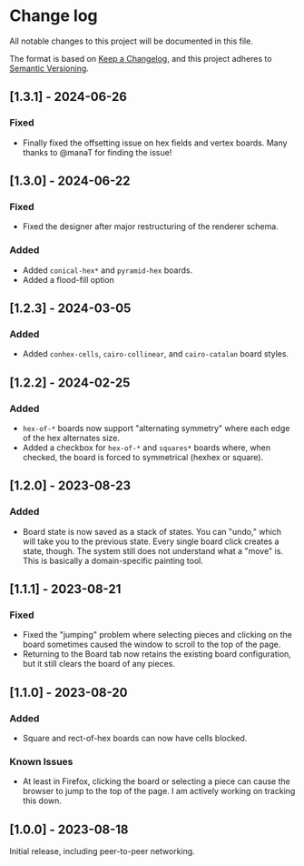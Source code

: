 # Change log

All notable changes to this project will be documented in this file.

The format is based on [Keep a Changelog](https://keepachangelog.com/en/1.0.0/),
and this project adheres to [Semantic Versioning](https://semver.org/spec/v2.0.0.html).

## [1.3.1] - 2024-06-26

### Fixed

* Finally fixed the offsetting issue on hex fields and vertex boards. Many thanks to @manaT for finding the issue!

## [1.3.0] - 2024-06-22

### Fixed

* Fixed the designer after major restructuring of the renderer schema.

### Added

* Added `conical-hex*` and `pyramid-hex` boards.
* Added a flood-fill option

## [1.2.3] - 2024-03-05

### Added

* Added `conhex-cells`, `cairo-collinear`, and `cairo-catalan` board styles.

## [1.2.2] - 2024-02-25

### Added

* `hex-of-*` boards now support "alternating symmetry" where each edge of the hex alternates size.
* Added a checkbox for `hex-of-*` and `squares*` boards where, when checked, the board is forced to symmetrical (hexhex or square).

## [1.2.0] - 2023-08-23

### Added

* Board state is now saved as a stack of states. You can "undo," which will take you to the previous state. Every single board click creates a state, though. The system still does not understand what a "move" is. This is basically a domain-specific painting tool.

## [1.1.1] - 2023-08-21

### Fixed

- Fixed the "jumping" problem where selecting pieces and clicking on the board sometimes caused the window to scroll to the top of the page.
- Returning to the Board tab now retains the existing board configuration, but it still clears the board of any pieces.

## [1.1.0] - 2023-08-20

### Added

- Square and rect-of-hex boards can now have cells blocked.

### Known Issues

- At least in Firefox, clicking the board or selecting a piece can cause the browser to jump to the top of the page. I am actively working on tracking this down.

## [1.0.0] - 2023-08-18

Initial release, including peer-to-peer networking.
